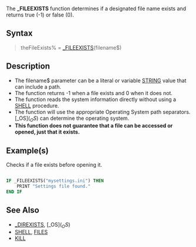 The **_FILEEXISTS** function determines if a designated file name exists and returns true (-1) or false (0).

## Syntax

> theFileExists% = [_FILEEXISTS](_FILEEXISTS)(filename$)

## Description

* The filename$ parameter can be a literal or variable [STRING](STRING) value that can include a path.
* The function returns -1 when a file exists and 0 when it does not.
* The function reads the system information directly without using a [SHELL](SHELL) procedure.
* The function will use the appropriate Operating System path separators. [_OS$](_OS$) can determine the operating system.
* **This function does not guarantee that a file can be accessed or opened, just that it exists.**

## Example(s)

Checks if a file exists before opening it.

```vb

IF _FILEEXISTS("mysettings.ini") THEN
    PRINT "Settings file found."
END IF

```

## See Also

* [_DIREXISTS](_DIREXISTS), [_OS$](_OS$)
* [SHELL](SHELL), [FILES](FILES)
* [KILL](KILL)
